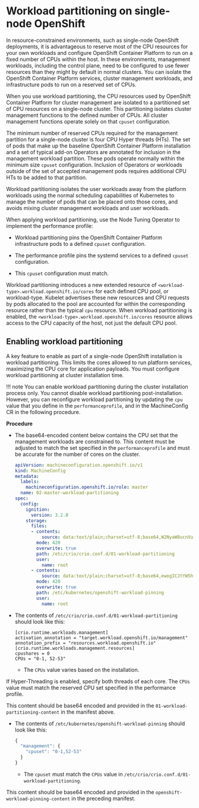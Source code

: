 # Workload partitioning on single-node OpenShift

In resource-constrained environments, such as single-node OpenShift deployments, it is advantageous to reserve most of the CPU resources for your own workloads and configure OpenShift Container Platform to run on a fixed number of CPUs within the host. In these environments, management workloads, including the control plane, need to be configured to use fewer resources than they might by default in normal clusters. You can isolate the OpenShift Container Platform services, cluster management workloads, and infrastructure pods to run on a reserved set of CPUs.

When you use workload partitioning, the CPU resources used by OpenShift Container Platform for cluster management are isolated to a partitioned set of CPU resources on a single-node cluster. This partitioning isolates cluster management functions to the defined number of CPUs. All cluster management functions operate solely on that `cpuset` configuration.

The minimum number of reserved CPUs required for the management partition for a single-node cluster is four CPU Hyper threads (HTs). The set of pods that make up the baseline OpenShift Container Platform installation and a set of typical add-on Operators are annotated for inclusion in the management workload partition. These pods operate normally within the minimum size `cpuset` configuration. Inclusion of Operators or workloads outside of the set of accepted management pods requires additional CPU HTs to be added to that partition.

Workload partitioning isolates the user workloads away from the platform workloads using the normal scheduling capabilities of Kubernetes to manage the number of pods that can be placed onto those cores, and avoids mixing cluster management workloads and user workloads.

When applying workload partitioning, use the Node Tuning Operator to implement the performance profile:

-   Workload partitioning pins the OpenShift Container Platform infrastructure pods to a defined `cpuset` configuration.

-   The performance profile pins the systemd services to a defined `cpuset` configuration.

-   This `cpuset` configuration must match.

Workload partitioning introduces a new extended resource of `<workload-type>.workload.openshift.io/cores` for each defined CPU pool, or workload-type. Kubelet advertises these new resources and CPU requests by pods allocated to the pool are accounted for within the corresponding resource rather than the typical `cpu` resource. When workload partitioning is enabled, the `<workload-type>.workload.openshift.io/cores` resource allows access to the CPU capacity of the host, not just the default CPU pool.

## Enabling workload partitioning

A key feature to enable as part of a single-node OpenShift installation is workload partitioning. This limits the cores allowed to run platform services, maximizing the CPU core for application payloads. You must configure workload partitioning at cluster installation time.

!!! note
    You can enable workload partitioning during the cluster installation process only. You cannot disable workload partitioning post-installation. However, you can reconfigure workload partitioning by updating the `cpu` value that you define in the `performanceprofile`, and in the MachineConfig CR in the following procedure.

**Procedure**

-   The base64-encoded content below contains the CPU set that the management workloads are constrained to. This content must be adjusted to match the set specified in the `performanceprofile` and must be accurate for the number of cores on the cluster.

    ``` yaml
    apiVersion: machineconfiguration.openshift.io/v1
    kind: MachineConfig
    metadata:
      labels:
        machineconfiguration.openshift.io/role: master
      name: 02-master-workload-partitioning
    spec:
      config:
        ignition:
          version: 3.2.0
        storage:
          files:
          - contents:
              source: data:text/plain;charset=utf-8;base64,W2NyaW8ucnVudGltZS53b3JrbG9hZHMubWFuYWdlbWVudF0KYWN0aXZhdGlvbl9hbm5vdGF0aW9uID0gInRhcmdldC53b3JrbG9hZC5vcGVuc2hpZnQuaW8vbWFuYWdlbWVudCIKYW5ub3RhdGlvbl9wcmVmaXggPSAicmVzb3VyY2VzLndvcmtsb2FkLm9wZW5zaGlmdC5pbyIKW2NyaW8ucnVudGltZS53b3JrbG9hZHMubWFuYWdlbWVudC5yZXNvdXJjZXNdCmNwdXNoYXJlcyA9IDAKQ1BVcyA9ICIwLTEsIDUyLTUzIgo=
            mode: 420
            overwrite: true
            path: /etc/crio/crio.conf.d/01-workload-partitioning
            user:
              name: root
          - contents:
              source: data:text/plain;charset=utf-8;base64,ewogICJtYW5hZ2VtZW50IjogewogICAgImNwdXNldCI6ICIwLTEsNTItNTMiCiAgfQp9Cg==
            mode: 420
            overwrite: true
            path: /etc/kubernetes/openshift-workload-pinning
            user:
              name: root
    ```

-   The contents of `/etc/crio/crio.conf.d/01-workload-partitioning` should look like this:

    ``` text
    [crio.runtime.workloads.management]
    activation_annotation = "target.workload.openshift.io/management"
    annotation_prefix = "resources.workload.openshift.io"
    [crio.runtime.workloads.management.resources]
    cpushares = 0
    CPUs = "0-1, 52-53" 
    ```

    -   The `CPUs` value varies based on the installation.

If Hyper-Threading is enabled, specify both threads of each core. The `CPUs` value must match the reserved CPU set specified in the performance profile.

This content should be base64 encoded and provided in the `01-workload-partitioning-content` in the manifest above.

-   The contents of `/etc/kubernetes/openshift-workload-pinning` should look like this:

    ``` javascript
    {
      "management": {
        "cpuset": "0-1,52-53" 
      }
    }
    ```

    -   The `cpuset` must match the `CPUs` value in `/etc/crio/crio.conf.d/01-workload-partitioning`.

This content should be base64 encoded and provided in the `openshift-workload-pinning-content` in the preceding manifest.

